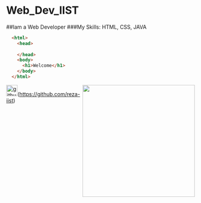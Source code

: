 # Web_Dev_IIST
##Iam a Web Developer
###My Skills: HTML, CSS, JAVA
~~~html
  <html>
    <head>
      
    </head>
    <body>
      <h1>Welcome</h1>
    </body>
  </html>
~~~
<img align="right" width="300" src="https://media3.giphy.com/media/qgQUggAC3Pfv687qPC/giphy.gif">


<img src='https://cdn.jsdelivr.net/npm/simple-icons@3.0.1/icons/github.svg' alt='github' height='30'>(https://github.com/reza-iist)



  
